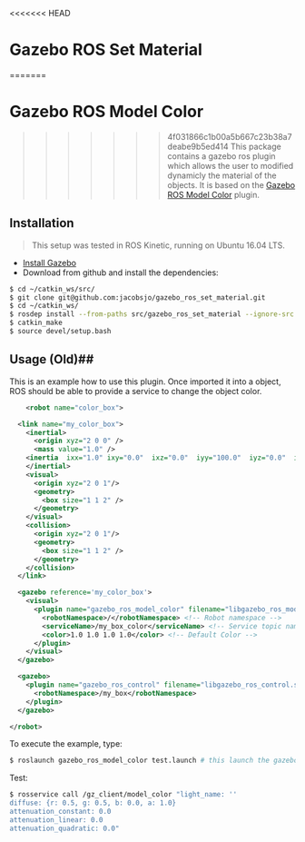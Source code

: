 <<<<<<< HEAD
# Gazebo ROS Set Material
=======
# Gazebo ROS Model Color
>>>>>>> 4f031866c1b00a5b667c23b38a7deabe9b5ed414
This package contains a gazebo ros plugin which allows the user to modified dynamicly the material of the objects. It is based on the [Gazebo ROS Model Color](https://github.com/verlab/gazebo_ros_model_color) plugin.

## Installation ##
> This setup was tested in ROS Kinetic, running on Ubuntu 16.04 LTS.

* [Install Gazebo](http://gazebosim.org/tutorials?tut=ros_installing&cat=connect_ros)
* Download from github and install the dependencies:

```sh
$ cd ~/catkin_ws/src/
$ git clone git@github.com:jacobsjo/gazebo_ros_set_material.git
$ cd ~/catkin_ws/
$ rosdep install --from-paths src/gazebo_ros_set_material --ignore-src -r -y
$ catkin_make
$ source devel/setup.bash
```


## Usage (Old)##
This is an example how to use this plugin. Once imported it into a object, ROS should be able to provide a service to change the object color.

```xml
    <robot name="color_box">

  <link name="my_color_box">
    <inertial>
      <origin xyz="2 0 0" />
      <mass value="1.0" />
    <inertia  ixx="1.0" ixy="0.0"  ixz="0.0"  iyy="100.0"  iyz="0.0"  izz="1.0" />
    </inertial>
    <visual>
      <origin xyz="2 0 1"/>
      <geometry>
        <box size="1 1 2" />
      </geometry>
    </visual>
    <collision>
      <origin xyz="2 0 1"/>
      <geometry>
        <box size="1 1 2" />
      </geometry>
    </collision>
  </link>

  <gazebo reference='my_color_box'>
    <visual>
      <plugin name="gazebo_ros_model_color" filename="libgazebo_ros_model_color.so">
        <robotNamespace>/</robotNamespace> <!-- Robot namespace -->
        <serviceName>/my_box_color</serviceName> <!-- Service topic name-->
        <color>1.0 1.0 1.0 1.0</color> <!-- Default Color -->
      </plugin>
    </visual>
  </gazebo>

  <gazebo>
    <plugin name="gazebo_ros_control" filename="libgazebo_ros_control.so">
      <robotNamespace>/my_box</robotNamespace>
    </plugin>
  </gazebo>

</robot>
```
To execute the example, type:
```sh
$ roslaunch gazebo_ros_model_color test.launch # this launch the gazebo world
```

Test:
```sh
$ rosservice call /gz_client/model_color "light_name: ''
diffuse: {r: 0.5, g: 0.5, b: 0.0, a: 1.0}
attenuation_constant: 0.0
attenuation_linear: 0.0
attenuation_quadratic: 0.0"
```
